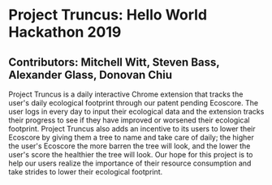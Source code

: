 # Project Truncus: Hello World Hackathon 2019
## Contributors: Mitchell Witt, Steven Bass, Alexander Glass, Donovan Chiu

Project Truncus is a daily interactive Chrome extension that tracks the user's daily ecological footprint through our patent pending Ecoscore. The user logs in every day to input their ecological data and the extension tracks their progress to see if they have improved or worsened their ecological footprint. Project Truncus also adds an incentive to its users to lower their Ecoscore by giving them a tree to name and take care of daily; the higher the user's Ecoscore the more barren the tree will look, and the lower the user's score the healthier the tree will look. Our hope for this project is to help our users realize the importance of their resource consumption and take strides to lower their ecological footprint.
